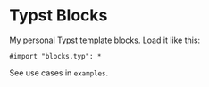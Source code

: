 # Typst Blocks

My personal Typst template blocks. Load it like this:

```
#import "blocks.typ": *
```

See use cases in  `examples`. 

